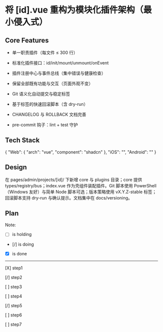 # 将 [id].vue 重构为模块化插件架构（最小侵入式）

## Core Features

- 单一职责插件（每文件 ≤ 300 行）

- 标准化插件接口：id/init/mount/unmount/onEvent

- 插件注册中心与事件总线（集中错误与健康检查）

- 保留全部既有功能与交互（页面外观不变）

- Git 语义化自动提交与稳定标签

- 基于标签的快速回滚脚本（含 dry-run）

- CHANGELOG 与 ROLLBACK 文档完善

- pre-commit 钩子：lint + test 守护

## Tech Stack

{
  "Web": {
    "arch": "vue",
    "component": "shadcn"
  },
  "iOS": "",
  "Android": ""
}

## Design

在 pages/admin/projects/[id]/ 下新增 core 与 plugins 目录；core 提供 types/registry/bus；index.vue 作为壳组件装配插件。Git 脚本使用 PowerShell（Windows 友好）与简单 Node 脚本可选；版本策略使用 vX.Y.Z-stable 标签；回滚脚本支持 dry-run 与确认提示。文档集中在 docs/versioning。

## Plan

Note: 

- [ ] is holding
- [/] is doing
- [X] is done

---

[X] step1

[/] step2

[ ] step3

[ ] step4

[/] step5

[ ] step6

[ ] step7
